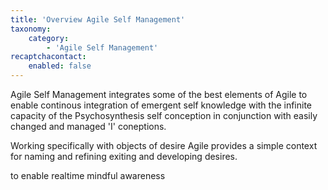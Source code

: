 ```yaml
---
title: 'Overview Agile Self Management'
taxonomy:
    category:
        - 'Agile Self Management'
recaptchacontact:
    enabled: false
---
```


Agile Self Management integrates some of the best elements of Agile to enable continous integration of emergent self knowledge with the infinite capacity of the Psychosynthesis self conception in conjunction with easily changed and managed 'I' coneptions.

Working specifically with objects of desire Agile provides a simple context for naming and refining exiting and developing desires.

to enable realtime mindful awareness